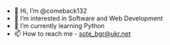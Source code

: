- 👋 Hi, I’m @comeback132
- 👀 I’m interested in Software and Web Development
- 🌱 I’m currently learning Python
- 📫 How to reach me - sote_bgr@ukr.net

<!---
comeback132/comeback132 is a ✨ special ✨ repository because its `README.md` (this file) appears on your GitHub profile.
You can click the Preview link to take a look at your changes.
--->
